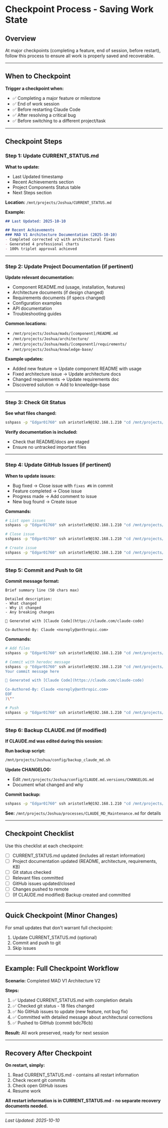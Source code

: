 # Checkpoint Process - Saving Work State

## Overview
At major checkpoints (completing a feature, end of session, before restart), follow this process to ensure all work is properly saved and recoverable.

---

## When to Checkpoint

**Trigger a checkpoint when:**
- ✅ Completing a major feature or milestone
- ✅ End of work session
- ✅ Before restarting Claude Code
- ✅ After resolving a critical bug
- ✅ Before switching to a different project/task

---

## Checkpoint Steps

### Step 1: Update CURRENT_STATUS.md

**What to update:**
- Last Updated timestamp
- Recent Achievements section
- Project Components Status table
- Next Steps section

**Location:** `/mnt/projects/Joshua/CURRENT_STATUS.md`

**Example:**
```markdown
## Last Updated: 2025-10-10

## Recent Achievements
### MAD V1 Architecture Documentation (2025-10-10)
- Completed corrected v2 with architectural fixes
- Generated 4 professional charts
- 100% triplet approval achieved
```

---

### Step 2: Update Project Documentation (if pertinent)

**Update relevant documentation:**
- Component README.md (usage, installation, features)
- Architecture documents (if design changed)
- Requirements documents (if specs changed)
- Configuration examples
- API documentation
- Troubleshooting guides

**Common locations:**
- `/mnt/projects/Joshua/mads/[component]/README.md`
- `/mnt/projects/Joshua/architecture/`
- `/mnt/projects/Joshua/mads/[component]/requirements/`
- `/mnt/projects/Joshua/knowledge-base/`

**Example updates:**
- Added new feature → Update component README with usage
- Fixed architecture issue → Update architecture docs
- Changed requirements → Update requirements doc
- Discovered solution → Add to knowledge-base

---

### Step 3: Check Git Status

**See what files changed:**
```bash
sshpass -p "Edgar01760" ssh aristotle9@192.168.1.210 "cd /mnt/projects/Joshua && git status"
```

**Verify documentation is included:**
- Check that README/docs are staged
- Ensure no untracked important files

---

### Step 4: Update GitHub Issues (if pertinent)

**When to update issues:**
- Bug fixed → Close issue with `fixes #N` in commit
- Feature completed → Close issue
- Progress made → Add comment to issue
- New bug found → Create issue

**Commands:**
```bash
# List open issues
sshpass -p "Edgar01760" ssh aristotle9@192.168.1.210 "cd /mnt/projects/Joshua && gh issue list"

# Close issue
sshpass -p "Edgar01760" ssh aristotle9@192.168.1.210 "cd /mnt/projects/Joshua && gh issue close N"

# Create issue
sshpass -p "Edgar01760" ssh aristotle9@192.168.1.210 "cd /mnt/projects/Joshua && gh issue create --title 'Title' --body 'Description'"
```

---

### Step 5: Commit and Push to Git

**Commit message format:**
```
Brief summary line (50 chars max)

Detailed description:
- What changed
- Why it changed
- Any breaking changes

🤖 Generated with [Claude Code](https://claude.com/claude-code)

Co-Authored-By: Claude <noreply@anthropic.com>
```

**Commands:**
```bash
# Add files
sshpass -p "Edgar01760" ssh aristotle9@192.168.1.210 "cd /mnt/projects/Joshua && git add [files]"

# Commit with heredoc message
sshpass -p "Edgar01760" ssh aristotle9@192.168.1.210 "cd /mnt/projects/Joshua && git commit -m \"\$(cat <<'EOF'
Your commit message here

🤖 Generated with [Claude Code](https://claude.com/claude-code)

Co-Authored-By: Claude <noreply@anthropic.com>
EOF
)\""

# Push
sshpass -p "Edgar01760" ssh aristotle9@192.168.1.210 "cd /mnt/projects/Joshua && git push origin main"
```

---

### Step 6: Backup CLAUDE.md (if modified)

**If CLAUDE.md was edited during this session:**

**Run backup script:**
```bash
/mnt/projects/Joshua/config/backup_claude_md.sh
```

**Update CHANGELOG:**
- Edit `/mnt/projects/Joshua/config/CLAUDE.md.versions/CHANGELOG.md`
- Document what changed and why

**Commit backup:**
```bash
sshpass -p "Edgar01760" ssh aristotle9@192.168.1.210 "cd /mnt/projects/Joshua && git add config/CLAUDE.md.versions/ && git commit -m 'CLAUDE.md backup: [description]' && git push"
```

**See:** `/mnt/projects/Joshua/processes/CLAUDE_MD_Maintenance.md` for details

---

## Checkpoint Checklist

Use this checklist at each checkpoint:

- [ ] CURRENT_STATUS.md updated (includes all restart information)
- [ ] Project documentation updated (README, architecture, requirements, KB)
- [ ] Git status checked
- [ ] Relevant files committed
- [ ] GitHub issues updated/closed
- [ ] Changes pushed to remote
- [ ] (If CLAUDE.md modified) Backup created and committed

---

## Quick Checkpoint (Minor Changes)

For small updates that don't warrant full checkpoint:

1. Update CURRENT_STATUS.md (optional)
2. Commit and push to git
3. Skip issues

---

## Example: Full Checkpoint Workflow

**Scenario:** Completed MAD V1 Architecture V2

**Steps:**
1. ✅ Updated CURRENT_STATUS.md with completion details
2. ✅ Checked git status - 18 files changed
3. ✅ No GitHub issues to update (new feature, not bug fix)
4. ✅ Committed with detailed message about architectural corrections
5. ✅ Pushed to GitHub (commit bdc76cb)

**Result:** All work preserved, ready for next session

---

## Recovery After Checkpoint

**On restart, simply:**
1. Read CURRENT_STATUS.md - contains all restart information
2. Check recent git commits
3. Check open GitHub issues
4. Resume work

**All restart information is in CURRENT_STATUS.md - no separate recovery documents needed.**

---

*Last Updated: 2025-10-10*
